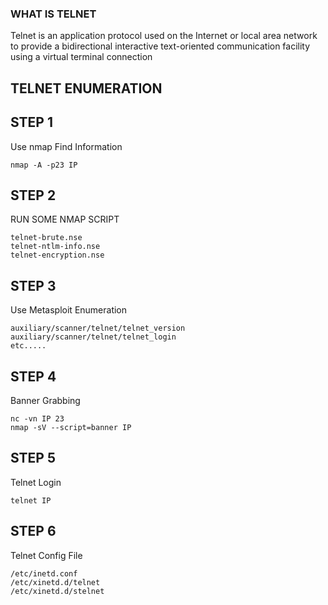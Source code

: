    ### WHAT IS TELNET
   Telnet is an application protocol used on the Internet or local area network to provide a bidirectional interactive text-oriented communication facility using a virtual terminal connection
   
   ## TELNET ENUMERATION
     
   ## STEP 1  
   Use nmap Find Information
   
    nmap -A -p23 IP
     
   ## STEP 2
   RUN SOME NMAP SCRIPT 
    
    telnet-brute.nse
    telnet-ntlm-info.nse
    telnet-encryption.nse

   ## STEP 3 
   Use Metasploit Enumeration
   
    auxiliary/scanner/telnet/telnet_version
    auxiliary/scanner/telnet/telnet_login
    etc.....
    
  ## STEP 4 
   Banner Grabbing
   
    nc -vn IP 23
    nmap -sV --script=banner IP
    
  ## STEP 5
  Telnet Login 
   
    telnet IP
    
  ## STEP 6 
   Telnet Config File
   
    /etc/inetd.conf
    /etc/xinetd.d/telnet
    /etc/xinetd.d/stelnet
    
    
    
    
    
      
 
